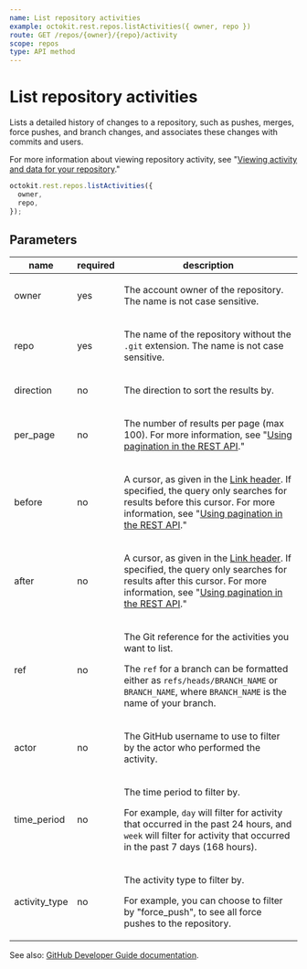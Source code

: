 ```yaml
---
name: List repository activities
example: octokit.rest.repos.listActivities({ owner, repo })
route: GET /repos/{owner}/{repo}/activity
scope: repos
type: API method
---
```


# List repository activities

Lists a detailed history of changes to a repository, such as pushes, merges, force pushes, and branch changes, and associates these changes with commits and users.

For more information about viewing repository activity,
see "[Viewing activity and data for your repository](https://docs.github.com/repositories/viewing-activity-and-data-for-your-repository)."

```js
octokit.rest.repos.listActivities({
  owner,
  repo,
});
```

## Parameters

<table>
  <thead>
    <tr>
      <th>name</th>
      <th>required</th>
      <th>description</th>
    </tr>
  </thead>
  <tbody>
    <tr><td>owner</td><td>yes</td><td>

The account owner of the repository. The name is not case sensitive.

</td></tr>
<tr><td>repo</td><td>yes</td><td>

The name of the repository without the `.git` extension. The name is not case sensitive.

</td></tr>
<tr><td>direction</td><td>no</td><td>

The direction to sort the results by.

</td></tr>
<tr><td>per_page</td><td>no</td><td>

The number of results per page (max 100). For more information, see "[Using pagination in the REST API](https://docs.github.com/rest/using-the-rest-api/using-pagination-in-the-rest-api)."

</td></tr>
<tr><td>before</td><td>no</td><td>

A cursor, as given in the [Link header](https://docs.github.com/rest/guides/using-pagination-in-the-rest-api#using-link-headers). If specified, the query only searches for results before this cursor. For more information, see "[Using pagination in the REST API](https://docs.github.com/rest/using-the-rest-api/using-pagination-in-the-rest-api)."

</td></tr>
<tr><td>after</td><td>no</td><td>

A cursor, as given in the [Link header](https://docs.github.com/rest/guides/using-pagination-in-the-rest-api#using-link-headers). If specified, the query only searches for results after this cursor. For more information, see "[Using pagination in the REST API](https://docs.github.com/rest/using-the-rest-api/using-pagination-in-the-rest-api)."

</td></tr>
<tr><td>ref</td><td>no</td><td>

The Git reference for the activities you want to list.

The `ref` for a branch can be formatted either as `refs/heads/BRANCH_NAME` or `BRANCH_NAME`, where `BRANCH_NAME` is the name of your branch.

</td></tr>
<tr><td>actor</td><td>no</td><td>

The GitHub username to use to filter by the actor who performed the activity.

</td></tr>
<tr><td>time_period</td><td>no</td><td>

The time period to filter by.

For example, `day` will filter for activity that occurred in the past 24 hours, and `week` will filter for activity that occurred in the past 7 days (168 hours).

</td></tr>
<tr><td>activity_type</td><td>no</td><td>

The activity type to filter by.

For example, you can choose to filter by "force_push", to see all force pushes to the repository.

</td></tr>
  </tbody>
</table>

See also: [GitHub Developer Guide documentation](https://docs.github.com/rest/repos/repos#list-repository-activities).
